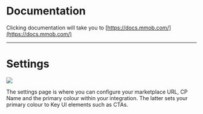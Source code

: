 # Documentation

Clicking documentation will take you to [https://docs.mmob.com/](https://docs.mmob.com/)

* * *

# Settings

![](images/cp-settings-page.png)

The settings page is where you can configure your marketplace URL, CP Name and the primary colour within your integration. The latter sets your primary colour to Key UI elements such as CTAs.